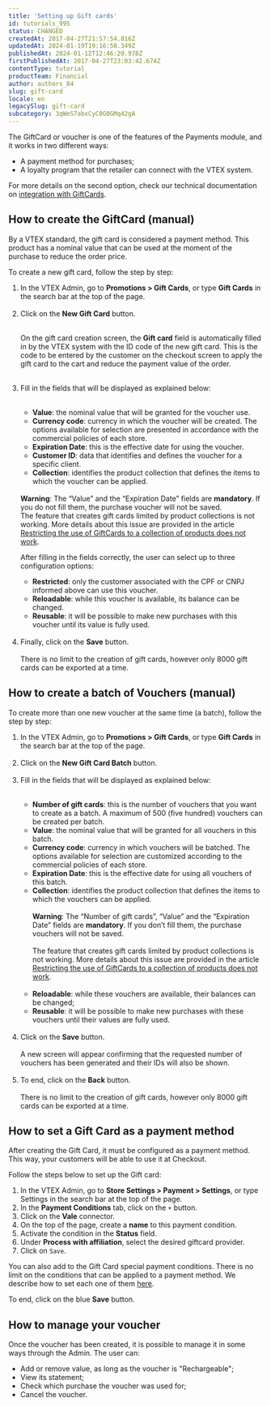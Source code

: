 ```yaml
---
title: 'Setting up Gift cards'
id: tutorials_995
status: CHANGED
createdAt: 2017-04-27T21:57:54.816Z
updatedAt: 2024-01-19T19:16:50.349Z
publishedAt: 2024-01-12T12:46:20.978Z
firstPublishedAt: 2017-04-27T23:03:42.674Z
contentType: tutorial
productTeam: Financial
author: authors_84
slug: gift-card
locale: en
legacySlug: gift-card
subcategory: 3qWeS7abxCyC0G0GMq42gA
---
```


The GiftCard or voucher is one of the features of the Payments module, and it works in two different ways:

- A payment method for purchases;
- A loyalty program that the retailer can connect with the VTEX system.

For more details on the second option, check our technical documentation on [integration with GiftCards](https://help.vtex.com/en/tutorial/how-to-integrate-with-a-gift-card--tutorials_450 "integration with Gift Card").

## How to create the GiftCard (manual)

By a VTEX standard, the gift card is considered a payment method. This product has a nominal value that can be used at the moment of the purchase to reduce the order price.

To create a new gift card, follow the step by step:
<ol>
  <li>In the VTEX Admin, go to <b>Promotions > Gift Cards</b>, or type <b>Gift Cards</b> in the search bar at the top of the page.</li>  
  <br>
  <li>Click on the <b>New Gift Card</b> button.</li> 
  <br>
  <div class = "alert alert-info">
  <p>On the gift card creation screen, the <b>Gift card</b> field is automatically filled in by the VTEX system with the ID code of the new gift card. This is the code to be entered by the customer on the checkout screen to apply the gift card to the cart and reduce the payment value of the order.</p>
</div>
<br>
  <li>Fill in the fields that will be displayed as explained below:</li>
  <br>
<ul>  
  <li><b>Value</b>: the nominal value that will be granted for the voucher use.</li>
  <li><b>Currency code</b>: currency in which the voucher will be created. The options available for selection are presented in accordance with the commercial policies of each store.</li>
  <li><b>Expiration Date</b>: this is the effective date for using the voucher.</li>
  <li><b>Customer ID</b>: data that identifies and defines the voucher for a specific client.</li>
  <li><b>Collection</b>: identifies the product collection that defines the items to which the voucher can be applied.</li>
</ul><br>

<div class="alert alert-warning">
<strong>Warning</strong>: The “Value” and the “Expiration Date” fields are <strong>mandatory</strong>. If you do not fill them, the purchase voucher will not be saved.
</div>

<div class="alert alert-danger">
The feature that creates gift cards limited by product collections is not working. More details about this issue are provided in the article <a href="https://help.vtex.com/en/known-issues/restricting-the-use-of-giftcards-to-a-collection-of-products-does-not-work--7kdbZUdscJLo1sGY6bo1jp" target="_blank">Restricting the use of GiftCards to a collection of products does not work</a>.
</div>

After filling in the fields correctly, the user can select up to three configuration options:
<ul>
  <li><b>Restricted</b>: only the customer associated with the CPF or CNPJ informed above can use this voucher.</li>
  <li><b>Reloadable</b>: while this voucher is available, its balance can be changed.</li>
  <li><b>Reusable</b>: it will be possible to make new purchases with this voucher until its value is fully used.</li>
</ul>
<br>
  <li>Finally, click on the <b>Save</b> button.</li>
<br>
<div class="alert alert-info">
There is no limit to the creation of gift cards, however only 8000 gift cards can be exported at a time.
</div>

</ol>  

## How to create a batch of Vouchers (manual)

To create more than one new voucher at the same time (a batch), follow the step by step:
<ol>
  <li>In the VTEX Admin, go to <b>Promotions > Gift Cards</b>, or type <b>Gift Cards</b> in the search bar at the top of the page.</li>  
  <br>
  <li>Click on the <b>New Gift Card Batch</b> button.</li> 
  <br>
  <li>Fill in the fields that will be displayed as explained below:</li>  
<br>
<ul>
  <li><b>Number of gift cards</b>: this is the number of vouchers that you want to create as a batch. A maximum of 500 (five hundred) vouchers can be created per batch.</li>
  <li><b>Value</b>: the nominal value that will be granted for all vouchers in this batch.</li>
  <li><b>Currency code</b>: currency in which vouchers will be batched. The options available for selection are customized according to the commercial policies of each store.</li>
  <li><b>Expiration Date</b>: this is the effective date for using all vouchers of this batch.</li>
  <li><b>Collection</b>: identifies the product collection that defines the items to which the vouchers can be applied.</li>
<br>
<div class="alert alert-warning">
<strong>Warning</strong>: The “Number of gift cards”, “Value” and the “Expiration Date” fields are <strong>mandatory</strong>. If you don’t fill them, the purchase vouchers will not be saved.</div>
<br>
<div class="alert alert-danger">
The feature that creates gift cards limited by product collections is not working. More details about this issue are provided in the article <a href="https://help.vtex.com/en/known-issues/restricting-the-use-of-giftcards-to-a-collection-of-products-does-not-work--7kdbZUdscJLo1sGY6bo1jp" target="_blank">Restricting the use of GiftCards to a collection of products does not work</a>.
</div>
<br>
  <li><b>Reloadable</b>: while these vouchers are available, their balances can be changed;</li>
  <li><b>Reusable</b>: it will be possible to make new purchases with these vouchers until their values are fully used.</li>
</ul><br>  
  <li>Click on the <b>Save</b> button.</li>
<br>
A new screen will appear confirming that the requested number of vouchers has been generated and their IDs will also be shown.<br> 
<br>
  <li>To end, click on the <b>Back</b> button.</li>
<br>
<div class="alert alert-info">
There is no limit to the creation of gift cards, however only 8000 gift cards can be exported at a time.
</div>
</ol>

## How to set a Gift Card as a payment method

After creating the Gift Card, it must be configured as a payment method. This way, your customers will be able to use it at Checkout.

Follow the steps below to set up the Gift card:

1. In the VTEX Admin, go to __Store Settings > Payment > Settings__, or type Settings in the search bar at the top of the page.
2. In the __Payment Conditions__ tab, click on the `+` button.
3. Click on the __Vale__ connector.
4. On the top of the page, create a __name__ to this payment condition.
5. Activate the condition in the __Status__ field.
6. Under __Process with affiliation__, select the desired giftcard provider.
7. Click on `Save`.

You can also add to the Gift Card special payment conditions. There is no limit on the conditions that can be applied to a payment method. We describe how to set each one of them [here](https://help.vtex.com/en/tutorial/condicoes-especiais--tutorials_456?locale=pt "here"). 

To end, click on the blue __Save__ button.

## How to manage your voucher

Once the voucher has been created, it is possible to manage it in some ways through the Admin. The user can:

- Add or remove value, as long as the voucher is "Rechargeable";
- View its statement;
- Check which purchase the voucher was used for;
- Cancel the voucher.
